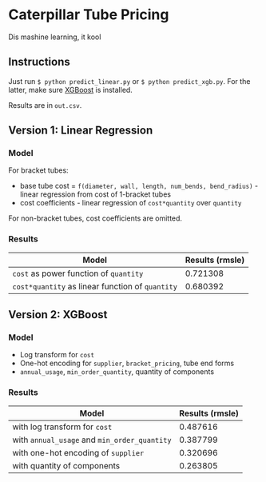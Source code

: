 # Caterpillar Tube Pricing

Dis mashine learning, it kool

## Instructions

Just run `$ python predict_linear.py` or `$ python predict_xgb.py`. For the latter, make sure [XGBoost](https://xgboost.readthedocs.io/en/latest/build.html) is installed.

Results are in `out.csv`.

## Version 1: Linear Regression

### Model

For bracket tubes:

* base tube cost = `f(diameter, wall, length, num_bends, bend_radius)` - linear regression from cost of 1-bracket tubes
* cost coefficients - linear regression of `cost*quantity` over `quantity`

For non-bracket tubes, cost coefficients are omitted.

### Results

| Model | Results (rmsle)
| --- | ---
| `cost` as power function of `quantity` | 0.721308
| `cost*quantity` as linear function of `quantity` | 0.680392

## Version 2: XGBoost

### Model

* Log transform for `cost`
* One-hot encoding for `supplier`, `bracket_pricing`, tube end forms
* `annual_usage`, `min_order_quantity`, quantity of components

### Results

| Model | Results (rmsle)
| --- | ---
| with log transform for `cost` | 0.487616
| with `annual_usage` and `min_order_quantity` | 0.387799
| with one-hot encoding of `supplier` | 0.320696
| with quantity of components | 0.263805